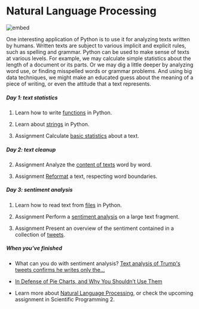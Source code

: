 # Natural Language Processing

![embed](https://player.vimeo.com/video/233508920)

One interesting application of Python is to use it for analyzing texts written by humans. Written texts are subject to various implicit and explicit rules, such as spelling and grammar. Python can be used to make sense of texts at various levels. For example, we may calculate simple statistics about the length of a document or its parts. Or we may dig a little deeper by analyzing word use, or finding misspelled words or grammar problems. And using big data techniques, we might make an educated guess about the meaning of a piece of writing, or even the attitude that a text represents.

##### Day 1: text statistics

1. Learn how to write [functions](/python/functions) in Python.

2. Learn about [strings](/language/strings) in Python.

3. <span class="badge badge-primary">Assignment</span> Calculate [basic statistics](/language/statistics) about a text.

##### Day 2: text cleanup

2. <span class="badge badge-primary">Assignment</span> Analyze the [content of texts](/language/words) word by word.

3. <span class="badge badge-primary">Assignment</span> [Reformat](/language/reformatting) a text, respecting word boundaries.

##### Day 3: sentiment analysis

1. Learn how to read text from [files](/language/files) in Python.

2. <span class="badge badge-primary">Assignment</span> Perform a [sentiment analysis](/language/sentiment) on a large text fragment.

1. <span class="badge badge-primary">Assignment</span> Present an overview of the sentiment contained in a collection of [tweets](/language/tweets).

##### When you've finished

- What can you do with sentiment analysis? [Text analysis of Trump's tweets confirms he writes only the...](http://varianceexplained.org/r/trump-tweets/)

- [In Defense of Pie Charts, and Why You Shouldn’t Use Them](https://medium.com/@KristinHenry/in-defense-of-pie-charts-and-why-you-shouldnt-use-them-df2e8ccb5f76)

- Learn more about [Natural Language Processing](http://www.ling.helsinki.fi/kit/2008s/clt231/nltk-0.9.5/doc/en/book.html), or check the upcoming assignment in Scientific Programming 2.
